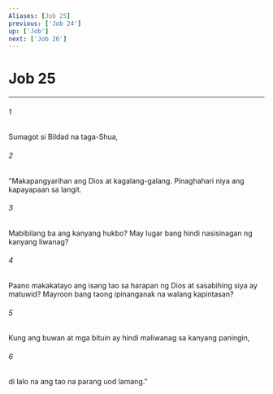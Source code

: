 ```yaml
---
Aliases: [Job 25]
previous: ['Job 24']
up: ['Job']
next: ['Job 26']
---
```

# Job 25

***


###### 1 


Sumagot si Bildad na taga-Shua, 


###### 2 


"Makapangyarihan ang Dios at kagalang-galang. Pinaghahari niya ang kapayapaan sa langit. 


###### 3 


Mabibilang ba ang kanyang hukbo? May lugar bang hindi nasisinagan ng kanyang liwanag? 


###### 4 


Paano makakatayo ang isang tao sa harapan ng Dios at sasabihing siya ay matuwid? Mayroon bang taong ipinanganak na walang kapintasan? 


###### 5 


Kung ang buwan at mga bituin ay hindi maliwanag sa kanyang paningin, 


###### 6 


di lalo na ang tao na parang uod lamang."
